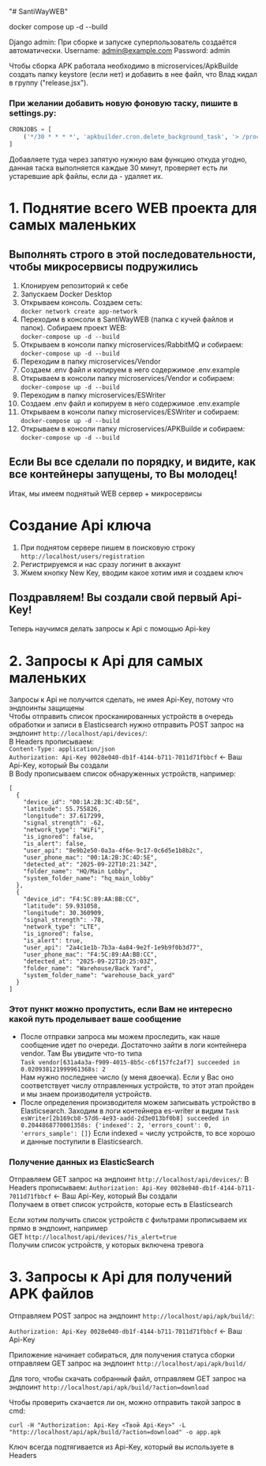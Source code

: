 "# SantiWayWEB" 

docker compose up -d --build

Django admin: При сборке и запуске суперпользователь создаётся автоматически.
Username: admin@example.com
Password: admin

Чтобы сборка APK работала необходимо в microservices/ApkBuilde создать папку keystore (если нет) и 
добавить в нее файл, что Влад кидал в группу ("release.jsx").

### При желании добавить новую фоновую таску, пишите в settings.py:

```python
CRONJOBS = [
    ('*/30 * * * *', 'apkbuilder.cron.delete_background_task', '> /proc/1/fd/1 2>&1'),
]
```

Добавляете туда через запятую нужную вам функцию откуда угодно, данная таска выполняется каждые 30 минут, проверяет есть ли устаревшие apk файлы, если да - удаляет их.
# 1. Поднятие всего WEB проекта для самых маленьких
## Выполнять строго в этой последовательности, чтобы микросервисы подружились
1. Клонируем репозиторий к себе
2. Запускаем Docker Desktop
3. Открываем консоль. Создаем сеть:  
```docker network create app-network```
4. Переходим в консоли в SantiWayWEB (папка с кучей файлов и папок). Собираем проект WEB:  
```docker-compose up -d --build```
5. Открываем в консоли папку microservices/RabbitMQ и собираем:  
```docker-compose up -d --build```
6. Переходим в папку microservices/Vendor
7. Создаем .env файл и копируем в него содержимое .env.example
8. Открываем в консоли папку microservices/Vendor и собираем:  
```docker-compose up -d --build```
9. Переходим в папку microservices/ESWriter
10. Создаем .env файл и копируем в него содержимое .env.example
11. Открываем в консоли папку microservices/ESWriter и собираем:  
```docker-compose up -d --build```
12. Открываем в консоли папку microservices/APKBuilde и собираем:  
```docker-compose up -d --build```
## Если Вы все сделали по порядку, и видите, как все контейнеры запущены, то Вы молодец!
Итак, мы имеем поднятый WEB сервер + микросервисы

# Создание Api ключа
1. При поднятом сервере пишем в поисковую строку ```http://localhost/users/registration```
2. Регистрируемся и нас сразу логинит в аккаунт
3. Жмем кнопку New Key, вводим какое хотим имя и создаем ключ
## Поздравляем! Вы создали свой первый Api-Key!
Теперь научимся делать запросы к Api с помощью Api-key

# 2. Запросы к Api для самых маленьких
Запросы к Api не получится сделать, не имея Api-Key, потому что эндпоинты защищены  
Чтобы отправить список просканированных устройств в очередь обработки и записи в Elasticsearch нужно отправить POST запрос на эндпоинт ```http://localhost/api/devices/```:  
В Headers прописываем:  
```Content-Type: application/json```  
```Authorization: Api-Key 0028e040-db1f-4144-b711-7011d71fbbcf``` <- Ваш Api-Key, который Вы создали  
В Body прописываем список обнаруженных устройств, например:
```
[
  {
    "device_id": "00:1A:2B:3C:4D:5E",
    "latitude": 55.755826,
    "longitude": 37.617299,
    "signal_strength": -62,
    "network_type": "WiFi",
    "is_ignored": false,
    "is_alert": false,
    "user_api": "8e9b2e50-0a3a-4f6e-9c17-0c6d5e1b8b2c",
    "user_phone_mac": "00:1A:2B:3C:4D:5E",
    "detected_at": "2025-09-22T10:21:34Z",
    "folder_name": "HQ/Main Lobby",
    "system_folder_name": "hq_main_lobby"
  },
  {
    "device_id": "F4:5C:89:AA:BB:CC",
    "latitude": 59.931058,
    "longitude": 30.360909,
    "signal_strength": -78,
    "network_type": "LTE",
    "is_ignored": false,
    "is_alert": true,
    "user_api": "2a4c1e1b-7b3a-4a84-9e2f-1e9b9f0b3d77",
    "user_phone_mac": "F4:5C:89:AA:BB:CC",
    "detected_at": "2025-09-22T10:25:03Z",
    "folder_name": "Warehouse/Back Yard",
    "system_folder_name": "warehouse_back_yard"
  }
]
```
### Этот пункт можно пропустить, если Вам не интересно какой путь проделывает ваше сообщение
- После отправки запроса мы можем проследить, как наше сообщение идет по очереди. Достаточно зайти в логи контейнера vendor. Там Вы увидите что-то типа  
```Task vendor[631a4a3a-f909-4015-8b5c-c6f157fc2af7] succeeded in 0.020938121999961368s: 2```  
Нам нужно последнее число (у меня двоечка). Если у Вас оно соответствует числу отправленных устройств, то этот этап пройден и мы знаем производителя устройств.
- После определения производителя можем записывать устройство в Elasticsearch. Заходим в логи контейнера es-writer и видим
```Task esWriter[2b169cb8-57d6-4e93-aadd-2d3e013bf0b8] succeeded in 0.2044868770001358s: {'indexed': 2, 'errors_count': 0, 'errors_sample': []}```
Если indexed = числу устройств, то все хорошо и данные поступили в Elasticsearch.

### Получение данных из ElasticSearch
Отправляем GET запрос на эндпоинт ```http://localhost/api/devices/```:
В Headers прописываем:
```Authorization: Api-Key 0028e040-db1f-4144-b711-7011d71fbbcf``` <- Ваш Api-Key, который Вы создали  
Получаем в ответ список устройств, которые есть в Elasticsearch

Если хотим получить список устройств с фильтрами прописываем их прямо в эндпоинт, например  
GET ```http://localhost/api/devices/?is_alert=true```  
Получим список устройств, у которых включена тревога

# 3. Запросы к Api для получений APK файлов
Отправляем POST запрос на эндпоинт ```http://localhost/api/apk/build/```:

```Authorization: Api-Key 0028e040-db1f-4144-b711-7011d71fbbcf``` <- Ваш Api-Key

Приложение начинает собираться, для получения статуса сборки отправляем GET запрос на эндпоинт ```http://localhost/api/apk/build/```

Для того, чтобы скачать собранный файл, отправляем GET запрос на эндпоинт ```http://localhost/api/apk/build/?action=download```

Чтобы проверить скачается ли он, можно отправить такой запрос в cmd:

```curl -H "Authorization: Api-Key <Твой Api-Key>" -L "http://localhost/api/apk/build/?action=download" -o app.apk```

Ключ всегда подтягивается из Api-Key, который вы используете в Headers